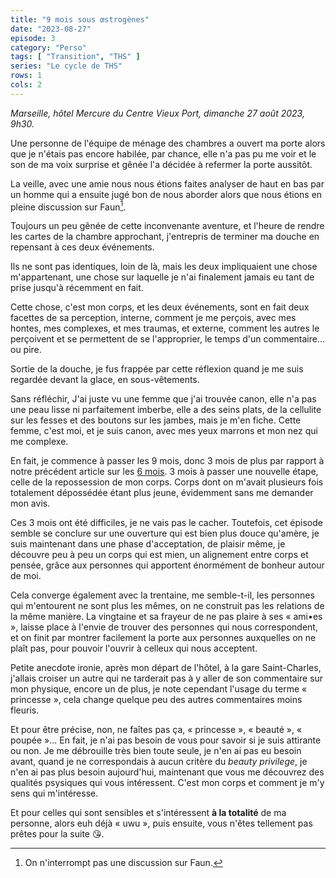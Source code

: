 ```yaml
---
title: "9 mois sous œstrogènes"
date: "2023-08-27"
episode: 3
category: "Perso"
tags: [ "Transition", "THS" ]
series: "Le cycle de THS"
rows: 1
cols: 2
---
```


_Marseille, hôtel Mercure du Centre Vieux Port, dimanche 27 août 2023, 9h30._

Une personne de l'équipe de ménage des chambres a ouvert ma porte alors que je
n'étais pas encore habilée, par chance, elle n'a pas pu me voir et le son de ma
voix surprise et gênée l'a décidée à refermer la porte aussitôt.

La veille, avec une amie nous nous étions faites analyser de haut en bas par un
homme qui a ensuite jugé bon de nous aborder alors que nous étions en pleine
discussion sur Faun[^1].

[^1]: On n'interrompt pas une discussion sur Faun.

Toujours un peu gênée de cette inconvenante aventure, et l'heure de rendre les
cartes de la chambre approchant, j'entrepris de terminer ma douche en repensant
à ces deux événements.

Ils ne sont pas identiques, loin de là, mais les deux impliquaient une chose
m'appartenant, une chose sur laquelle je n'ai finalement jamais eu tant de
prise jusqu'à récemment en fait.

Cette chose, c'est mon corps, et les deux événements, sont en fait deux facettes
de sa perception, interne, comment je me perçois, avec mes hontes, mes
complexes, et mes traumas, et externe, comment les autres le perçoivent et se
permettent de se l'approprier, le temps d'un commentaire... ou pire.

Sortie de la douche, je fus frappée par cette réflexion quand je me suis
regardée devant la glace, en sous-vêtements.

Sans réfléchir, J'ai juste vu une femme que j'ai trouvée canon, elle n'a pas une
peau lisse ni parfaitement imberbe, elle a des seins plats, de la cellulite sur
les fesses et des boutons sur les jambes, mais je m'en fiche. Cette femme, c'est
moi, et je suis canon, avec mes yeux marrons et mon nez qui me complexe.

En fait, je commence à passer les 9 mois, donc 3 mois de plus par rapport à
notre précédent article sur les [6 mois](@/posts/2023-04-14-6-mois.md). 3 mois à
passer une nouvelle étape, celle de la repossession de mon corps. Corps dont on m'avait
plusieurs fois totalement dépossédée étant plus jeune, évidemment sans me
demander mon avis.

Ces 3 mois ont été difficiles, je ne vais pas le cacher. Toutefois, cet épisode
semble se conclure sur une ouverture qui est bien plus douce qu'amère, je suis
maintenant dans une phase d'acceptation, de plaisir même, je découvre peu à peu
un corps qui est mien, un alignement entre corps et pensée, grâce aux personnes
qui apportent énormément de bonheur autour de moi.

Cela converge également avec la trentaine, me semble-t-il, les personnes qui
m'entourent ne sont plus les mêmes, on ne construit pas les relations de la même
manière. La vingtaine et sa frayeur de ne pas plaire à ses « ami•es », laisse place à
l'envie de trouver des personnes qui nous correspondent, et on finit par montrer
facilement la porte aux personnes auxquelles on ne plaît pas, pour pouvoir
l'ouvrir à celleux qui nous acceptent.

Petite anecdote ironie, après mon départ de l'hôtel, à la gare Saint-Charles,
j'allais croiser un autre qui ne tarderait pas à y aller de son commentaire sur
mon physique, encore un de plus, je note cependant l'usage du terme
« princesse », cela change quelque peu des autres commentaires moins fleuris.

Et pour être précise, non, ne faîtes pas ça, « princesse », « beauté »,
« poupée »... En fait, je n'ai pas besoin de vous pour savoir si je suis
attirante ou non. Je me débrouille très bien toute seule, je n'en ai pas eu
besoin avant, quand je ne correspondais à aucun critère du _beauty privilege_,
je n'en ai pas plus besoin aujourd'hui, maintenant que vous me découvrez des
qualités psysiques qui vous intéressent. C'est mon corps et comment je m'y sens
qui m'intéresse.

Et pour celles qui sont sensibles et s'intéressent __à la totalité__ de ma
personne, alors euh déjà « uwu », puis ensuite, vous n'êtes tellement pas prêtes
pour la suite 😘.

